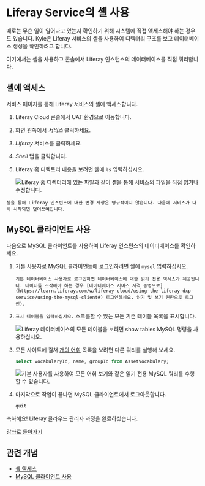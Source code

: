 # Liferay Service의 셸 사용

때로는 무슨 일이 일어나고 있는지 확인하기 위해 시스템에 직접 액세스해야 하는 경우도 있습니다. Kyle은 Liferay 서비스의 셸을 사용하여 디렉터리 구조를 보고 데이터베이스 생성을 확인하려고 합니다.

여기에서는 셸을 사용하고 콘솔에서 Liferay 인스턴스의 데이터베이스를 직접 쿼리합니다.

## 셸에 액세스

서비스 페이지를 통해 Liferay 서비스의 셸에 액세스합니다.

1. Liferay Cloud 콘솔에서 UAT 환경으로 이동합니다.

1. 화면 왼쪽에서 *서비스* 클릭하세요.

1. *Liferay* 서비스를 클릭하세요.

1. *Shell* 탭을 클릭합니다.

1. Liferay 홈 디렉토리 내용을 보려면 쉘에 `ls` 입력하십시오.

    ![Liferay 홈 디렉터리에 있는 파일과 같이 셸을 통해 서비스의 파일을 직접 읽거나 수정합니다.](./using-the-liferay-services-shell/images/01.png)

```{note}
셸을 통해 Liferay 인스턴스에 대한 변경 사항은 영구적이지 않습니다. 다음에 서비스가 다시 시작되면 덮어쓰여집니다.
```

## MySQL 클라이언트 사용

다음으로 MySQL 클라이언트를 사용하여 Liferay 인스턴스의 데이터베이스를 확인하세요.

1. 기본 사용자로 MySQL 클라이언트에 로그인하려면 쉘에 `mysql` 입력하십시오.

    ```{note}
    기본 데이터베이스 사용자로 로그인하면 데이터베이스에 대한 읽기 전용 액세스가 제공됩니다. 데이터를 조작해야 하는 경우 [데이터베이스 서비스 자격 증명으로](https://learn.liferay.com/w/liferay-cloud/using-the-liferay-dxp-service/using-the-mysql-client#) 로그인하세요. 읽기 및 쓰기 권한으로 로그인).
    ```

1. `표시 테이블을 입력하십시오.` 스크롤할 수 있는 모든 기존 테이블 목록을 표시합니다.

    ![Liferay 데이터베이스의 모든 테이블을 보려면 show tables MySQL 명령을 사용하십시오.](./using-the-liferay-services-shell/images/02.png)

1. 모든 사이트에 걸쳐 [개의 어휘](https://learn.liferay.com/w/dxp/content-authoring-and-management/tags-and-categories/organizing-content-with-categories-and-tags) 목록을 보려면 다른 쿼리를 실행해 보세요.

    ```sql
    select vocabularyId, name, groupId from AssetVocabulary;
    ```

    ![기본 사용자를 사용하여 모든 어휘 보기와 같은 읽기 전용 MySQL 쿼리를 수행할 수 있습니다.](./using-the-liferay-services-shell/images/03.png)

1. 마지막으로 작업이 끝나면 MySQL 클라이언트에서 로그아웃합니다.

    ```sql
    quit
    ```

축하해요! Liferay 클라우드 관리자 과정을 완료하셨습니다.

[강좌로 돌아가기](../../index.md)

## 관련 개념

* [쉘 액세스](https://learn.liferay.com/web/guest/w/liferay-cloud/troubleshooting/shell-access)
* [MySQL 클라이언트 사용](https://learn.liferay.com/web/guest/w/liferay-cloud/using-the-liferay-dxp-service/using-the-mysql-client)

